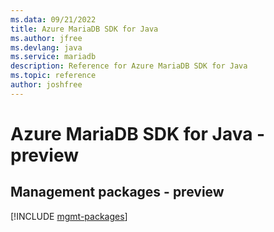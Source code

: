 ```yaml
---
ms.data: 09/21/2022
title: Azure MariaDB SDK for Java
ms.author: jfree
ms.devlang: java
ms.service: mariadb
description: Reference for Azure MariaDB SDK for Java
ms.topic: reference
author: joshfree
---
```

# Azure MariaDB SDK for Java - preview

## Management packages - preview
[!INCLUDE [mgmt-packages](mariadb-mgmt-index.md)]
